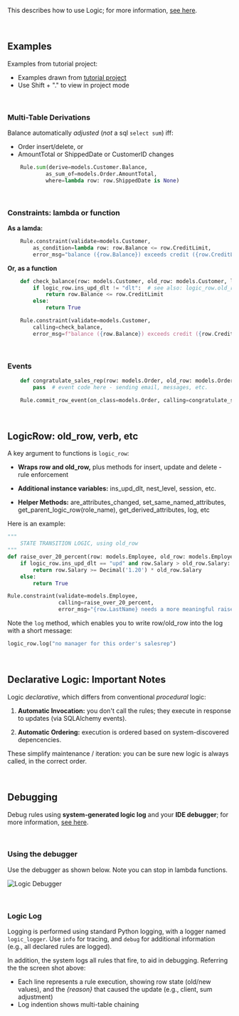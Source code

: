 This describes how to use Logic; for more information, [see here](https://apilogicserver.github.io/Docs/Logic-Why).

&nbsp;

## Examples      
Examples from tutorial project:
* Examples drawn from [tutorial project](https://github.com/ApiLogicServer/demo/blob/main/logic/declare_logic.py)
* Use Shift + "." to view in project mode

&nbsp;

### Multi-Table Derivations

Balance automatically *adjusted* (*not* a sql `select sum`) iff:
* Order insert/delete, or
* AmountTotal or ShippedDate or CustomerID changes
```python
    Rule.sum(derive=models.Customer.Balance,
            as_sum_of=models.Order.AmountTotal,
            where=lambda row: row.ShippedDate is None)
```

&nbsp;

### Constraints: lambda or function

**As a lamda:**
```python
    Rule.constraint(validate=models.Customer,
        as_condition=lambda row: row.Balance <= row.CreditLimit,
        error_msg="balance ({row.Balance}) exceeds credit ({row.CreditLimit})")
```

**Or, as a function**
```python
    def check_balance(row: models.Customer, old_row: models.Customer, logic_row: LogicRow):
        if logic_row.ins_upd_dlt != "dlt":  # see also: logic_row.old_row
            return row.Balance <= row.CreditLimit
        else:
            return True

    Rule.constraint(validate=models.Customer,
        calling=check_balance,
        error_msg=f"balance ({row.Balance}) exceeds credit ({row.CreditLimit})")
```

&nbsp;

### Events
```python
    def congratulate_sales_rep(row: models.Order, old_row: models.Order, logic_row: LogicRow):
        pass  # event code here - sending email, messages, etc.

    Rule.commit_row_event(on_class=models.Order, calling=congratulate_sales_rep)
```

&nbsp;

## LogicRow: old_row, verb, etc

A key argument to functions is `logic_row`:

* **Wraps row and old_row,** plus methods for insert, update and delete - rule enforcement

* **Additional instance variables:** ins_upd_dlt, nest_level, session, etc.

* **Helper Methods:** are_attributes_changed, set_same_named_attributes, get_parent_logic_row(role_name), get_derived_attributes, log, etc

Here is an example:

```python
"""
    STATE TRANSITION LOGIC, using old_row
"""
def raise_over_20_percent(row: models.Employee, old_row: models.Employee, logic_row: LogicRow):
    if logic_row.ins_upd_dlt == "upd" and row.Salary > old_row.Salary:
        return row.Salary >= Decimal('1.20') * old_row.Salary
    else:
        return True

Rule.constraint(validate=models.Employee,
                calling=raise_over_20_percent,
                error_msg="{row.LastName} needs a more meaningful raise")
```

Note the `log` method, which enables you to write row/old_row into the log with a short message:

```python
logic_row.log("no manager for this order's salesrep")
```

&nbsp;

## Declarative Logic: Important Notes

Logic *declarative*, which differs from conventional *procedural* logic:

1. **Automatic Invocation:** you don't call the rules; they execute in response to updates (via SQLAlchemy events).

2. **Automatic Ordering:** execution is ordered based on system-discovered depencencies.

These simplify maintenance / iteration: you can be sure new logic is always called, in the correct order.

&nbsp;

## Debugging

Debug rules using **system-generated logic log** and your **IDE debugger**; for more information, [see here](https://apilogicserver.github.io/Docs/Logic-Use).

&nbsp;

### Using the debugger

Use the debugger as shown below.  Note you can stop in lambda functions.

![Logic Debugger](https://apilogicserver.github.io/Docs/images/logic/logic-debug.png)

&nbsp;

### Logic Log

Logging is performed using standard Python logging, with a logger named `logic_logger`.  Use `info` for tracing, and `debug` for additional information (e.g., all declared rules are logged).

In addition, the system logs all rules that fire, to aid in debugging.  Referring the the screen shot above:

*   Each line represents a rule execution, showing row state (old/new values), and the _{reason}_ that caused the update (e.g., client, sum adjustment)
*   Log indention shows multi-table chaining

&nbsp;


